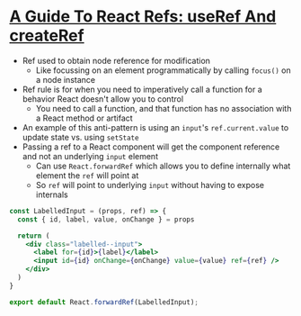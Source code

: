 # [A Guide To React Refs: useRef And createRef](https://blog.logrocket.com/a-guide-to-react-refs/)

* Ref used to obtain node reference for modification
  * Like focussing on an element programmatically by calling `focus()` on a node instance
* Ref rule is for when you need to imperatively call a function for a behavior React doesn't allow you to control
  * You need to call a function, and that function has no association with a React method or artifact
* An example of this anti-pattern is using an `input`'s `ref.current.value` to update state vs. using `setState`
* Passing a ref to a React component will get the component reference and not an underlying `input` element
  * Can use `React.forwardRef` which allows you to define internally what element the `ref` will point at
  * So `ref` will point to underlying `input` without having to expose internals

```jsx
const LabelledInput = (props, ref) => {
  const { id, label, value, onChange } = props

  return (
    <div class="labelled--input">
      <label for={id}>{label}</label>
      <input id={id} onChange={onChange} value={value} ref={ref} />
    </div>
  )
}

export default React.forwardRef(LabelledInput);
```